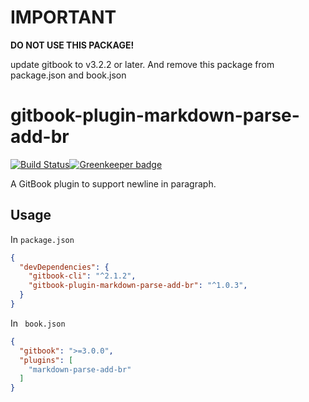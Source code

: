 # IMPORTANT

**DO NOT USE THIS PACKAGE!**

update gitbook to v3.2.2 or later. And remove this package from package.json and book.json

# gitbook-plugin-markdown-parse-add-br
[![Build Status](https://travis-ci.org/yumetodo/gitbook-plugin-markdown-parse-add-br.svg?branch=master)](https://travis-ci.org/yumetodo/gitbook-plugin-markdown-parse-add-br)[![Greenkeeper badge](https://badges.greenkeeper.io/yumetodo/gitbook-plugin-markdown-parse-add-br.svg)](https://greenkeeper.io/)

A GitBook plugin to support newline in paragraph. 

## Usage

In ``package.json``

```json
{
  "devDependencies": {
    "gitbook-cli": "^2.1.2",
    "gitbook-plugin-markdown-parse-add-br": "^1.0.3",
  }
}
```

In `` book.json``

```json
{
  "gitbook": ">=3.0.0",
  "plugins": [
    "markdown-parse-add-br"
  ]
}
```


